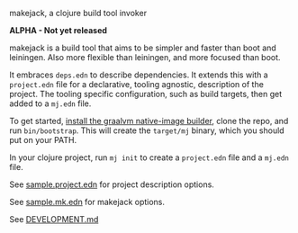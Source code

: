 makejack, a clojure build tool invoker

**ALPHA - Not yet released**

makejack is a build tool that aims to be simpler and faster than boot
and leiningen.  Also more flexible than leiningen, and more focused than
boot.

It embraces `deps.edn` to describe dependencies.  It extends this with a
`project.edn` file for a declarative, tooling agnostic, description of the
project.  The tooling specific configuration, such as build targets,
then get added to a `mj.edn` file.

To get started, [install the graalvm native-image
builder](docs/DEVELOPMENT.md), clone the repo, and run `bin/bootstrap`.
This will create the `target/mj` binary, which you should put on your
PATH.

In your clojure project, run `mj init` to create a `project.edn` file
and a `mj.edn` file.

See [sample.project.edn](./sample.project.edn) for project description
options.

See [sample.mk.edn](./sample.mj.edn) for makejack options.

See [DEVELOPMENT.md](docs/DEVELOPMENT.md)
